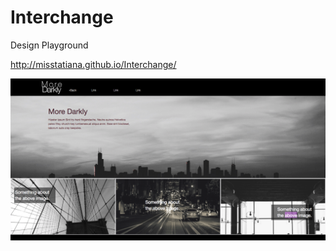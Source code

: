 # Interchange
Design Playground

http://misstatiana.github.io/Interchange/

![Alt text](assets/imgs/screenshots/darkly.jpg)